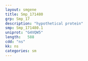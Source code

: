 ```yaml
---
layout: smgene
title: Smp_171480
grp: Smp_17
description: "hypothetical protein"
smp: Smp_171480.1
uniprot: "G4VQW5"
length:   588
cdd: "ns"
kk: ns
categories: sm
---
```

